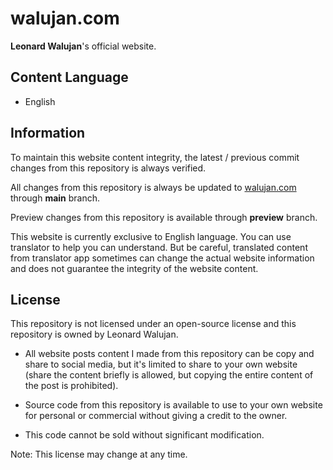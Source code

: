 # walujan.com

**Leonard Walujan**'s official website.

## Content Language

- English

## Information

To maintain this website content integrity, the latest / previous commit changes from this repository is always verified.

All changes from this repository is always be updated to [walujan.com](https://walujan.com) through **main** branch.

Preview changes from this repository is available through **preview** branch.

This website is currently exclusive to English language. You can use translator to help you can understand. But be careful, translated content from translator app sometimes can change the actual website information and does not guarantee the integrity of the website content.

## License

This repository is not licensed under an open-source license and this repository is owned by Leonard Walujan.

- All website posts content I made from this repository can be copy and share to social media, but it's limited to share to your own website (share the content briefly is allowed, but copying the entire content of the post is prohibited).

- Source code from this repository is available to use to your own website for personal or commercial without giving a credit to the owner.

- This code cannot be sold without significant modification.

Note: This license may change at any time.
